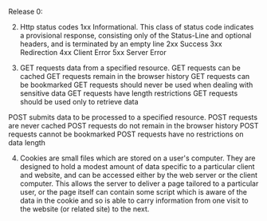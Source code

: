 Release 0:

2. Http status codes 
1xx Informational. This class of status code indicates a provisional response, consisting only of the Status-Line and optional headers, and is terminated by an empty line
2xx Success
3xx Redirection
4xx Client Error
5xx Server Error

3. GET requests data from a specified resource.
GET requests can be cached
GET requests remain in the browser history
GET requests can be bookmarked
GET requests should never be used when dealing with sensitive data
GET requests have length restrictions
GET requests should be used only to retrieve data

POST submits data to be processed to a specified resource. 
POST requests are never cached
POST requests do not remain in the browser history
POST requests cannot be bookmarked
POST requests have no restrictions on data length

4. Cookies are small files which are stored on a user's computer. They are designed to hold a modest amount of data specific to a particular client and website, and can be accessed either by the web server or the client computer. This allows the server to deliver a page tailored to a particular user, or the page itself can contain some script which is aware of the data in the cookie and so is able to carry information from one visit to the website (or related site) to the next.

